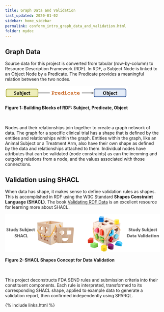 ```yaml
---
title: Graph Data and Validation
last_updated: 2020-01-02
sidebar: home_sidebar
permalink: conform_intro_graph_data_and_validation.html
folder: mydoc
---
```


## Graph Data
Source data for this project is converted  from tabular (row-by-column) to Resource Description Framework (RDF). In RDF, a Subject Node is linked to an Object Node by a Predicate. The Predicate provides a meaningful relation between the two nodes.

<img src="images/SubjectPredicateObject.PNG" width="400">

**Figure 1: Building Blocks of RDF: Subject, Predicate, Object**

<br><br>
Nodes and their relationships join together to create a graph network of data. The graph for a specific clinical trial has a shape that is defined by the entities and relationships within the graph. Entities within the graph, like an Animal Subject or a Treatment Arm, also have their own shape as defined by the data and relationships attached to them. Individual nodes have attributes that can be validated (node constraints) as can the incoming and outgoing relations from a node, and the values associated with those connections.

## Validation using SHACL

When data has shape, it makes sense to define validation rules as shapes. This is accomplished in RDF using the W3C Standard **Shapes Constraint Language (SHACL)**.  The book [Validating RDF Data](<https://book.validatingrdf.com/>) is an excellent resource for learning more about SHACL.

<img src="images/SHACLShapeConcept.PNG"/>

**Figure 2: SHACL Shapes Concept for Data Validation**

<br><br>
This project deconstructs FDA SEND rules and submission criteria into their constituent components. Each rule is interpreted, transformed to its corresponding SHACL shape, applied to example data to generate a validation report, then confirmed independently using SPARQL.

{% include links.html %}
